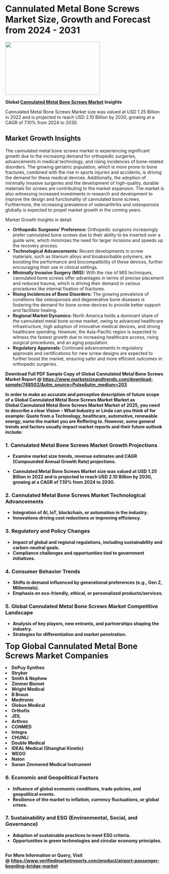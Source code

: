 <H1>Cannulated Metal Bone Screws Market Size, Growth and Forecast from 2024 - 2031</H1><img class="aligncenter size-medium wp-image-584254" src="https://thirdeyenews.in/wp-content/uploads/2024/09/Global-Market-Research-300x168.jpeg" alt="" width="300" height="168" /><p><strong>Global&nbsp;<a href="https://www.marketsizeandtrends.com/download-sample/748502/&amp;utm_source=Pulse&amp;utm_medium=203">Cannulated Metal Bone Screws Market</a> Insights</strong></p><p>Cannulated Metal Bone Screws Market size was valued at USD 1.25 Billion in 2022 and is projected to reach USD 2.10 Billion by 2030, growing at a CAGR of 7.10% from 2024 to 2030.</p><p><h2>Market Growth Insights</h2> <p>The cannulated metal bone screws market is experiencing significant growth due to the increasing demand for orthopedic surgeries, advancements in medical technology, and rising incidences of bone-related disorders. The growing geriatric population, which is more prone to bone fractures, combined with the rise in sports injuries and accidents, is driving the demand for these medical devices. Additionally, the adoption of minimally invasive surgeries and the development of high-quality, durable materials for screws are contributing to the market expansion. The market is also witnessing increased investments in research and development to improve the design and functionality of cannulated bone screws. Furthermore, the increasing prevalence of osteoarthritis and osteoporosis globally is expected to propel market growth in the coming years.</p> <p><strong></strong></p> <p>Market Growth Insights in detail:</p> <ul> <li><strong>Orthopedic Surgeons’ Preference: </strong>Orthopedic surgeons increasingly prefer cannulated bone screws due to their ability to be inserted over a guide wire, which minimizes the need for larger incisions and speeds up the recovery process.</li> <li><strong>Technological Advancements: </strong>Recent developments in screw materials, such as titanium alloys and bioabsorbable polymers, are boosting the performance and biocompatibility of these devices, further encouraging their use in clinical settings.</li> <li><strong>Minimally Invasive Surgery (MIS): </strong>With the rise of MIS techniques, cannulated bone screws offer advantages in terms of precise placement and reduced trauma, which is driving their demand in various procedures like internal fixation of fractures.</li> <li><strong>Rising Incidences of Bone Disorders: </strong>The growing prevalence of conditions like osteoporosis and degenerative bone diseases is fostering the demand for bone screw devices to provide better support and facilitate healing.</li> <li><strong>Regional Market Dynamics: </strong>North America holds a dominant share of the cannulated metal bone screw market, owing to advanced healthcare infrastructure, high adoption of innovative medical devices, and strong healthcare spending. However, the Asia-Pacific region is expected to witness the fastest growth due to increasing healthcare access, rising surgical procedures, and an aging population.</li> <li><strong>Regulatory Approvals: </strong>Continued advancements in regulatory approvals and certifications for new screw designs are expected to further boost the market, ensuring safer and more efficient outcomes in orthopedic surgeries.</li> </ul> <p><strong></p><p><span class=""><strong>Download Full PDF Sample Copy of Global Cannulated Metal Bone Screws Market Report</strong> @ <a href="https://www.marketsizeandtrends.com/download-sample/748502/&amp;utm_source=Pulse&amp;utm_medium=203" target="_blank">https://www.marketsizeandtrends.com/download-sample/748502/&amp;utm_source=Pulse&amp;utm_medium=203</a></span></p><p>In order to make an accurate and perceptive description of future scope of a Global&nbsp;Cannulated Metal Bone Screws Market Market as Global&nbsp;Cannulated Metal Bone Screws Market Market of 2025, you need to describe a clear Vision &ndash; What Industry or Linda can you think of for example: Quote from a Technology, healthcare, automotive, renewable energy, name the market you are Reffering to. However, some general trends and factors usually impact market reports and their future outlook include:</p><h3>1.&nbsp;<strong>Cannulated Metal Bone Screws Market Growth Projections</strong></h3><ul><li>Examine market size trends, revenue estimates and CAGR (Compounded Annual Growth Rate) projections.</li><li><p>Cannulated Metal Bone Screws Market size was valued at USD 1.25 Billion in 2022 and is projected to reach USD 2.10 Billion by 2030, growing at a CAGR of 7.10% from 2024 to 2030.</p></li></ul><h3>2.&nbsp;<strong>Cannulated Metal Bone Screws Market Technological Advancements</strong></h3><ul><li>Integration of AI, IoT, blockchain, or automation in the industry.</li><li>Innovations driving cost reductions or improving efficiency.</li></ul><h3>3.&nbsp;<strong>Regulatory and Policy Changes</strong></h3><ul><li>Impact of global and regional regulations, including sustainability and carbon-neutral goals.</li><li>Compliance challenges and opportunities tied to government initiatives.</li></ul><h3>4.&nbsp;<strong>Consumer Behavior Trends</strong></h3><ul><li>Shifts in demand influenced by generational preferences (e.g., Gen Z, Millennials).</li><li>Emphasis on eco-friendly, ethical, or personalized products/services.</li></ul><h3>5.&nbsp;<strong>Global Cannulated Metal Bone Screws Market Competitive Landscape</strong></h3><ul><li>Analysis of key players, new entrants, and partnerships shaping the industry.</li><li>Strategies for differentiation and market penetration.</li></ul><p data-pm-slice="1 1 []"><span style="color: inherit; font-family: inherit; font-size: 25px;">Top Global Cannulated Metal Bone Screws Market Companies</span></p><div class="" data-test-id=""><p><li>DePuy Synthes</li><li> Stryker</li><li> Smith & Nephew</li><li> Zimmer Biomet</li><li> Wright Medical</li><li> B Braun</li><li> Medtronic</li><li> Globus Medical</li><li> Orthofix</li><li> JEIL</li><li> Arthrex</li><li> CONMED</li><li> Integra</li><li> CHUNLi</li><li> Double Medical</li><li> IDEAL Medical (Shanghai Kinetic)</li><li> WEGO</li><li> Naton</li><li> Sunan Zimmered Medical Instrument</li></p></div><h3>6.&nbsp;<strong>Economic and Geopolitical Factors</strong></h3><ul><li>Influence of global economic conditions, trade policies, and geopolitical events.</li><li>Resilience of the market to inflation, currency fluctuations, or global crises.</li></ul><h3>7.&nbsp;<strong>Sustainability and ESG (Environmental, Social, and Governance)</strong></h3><ul><li>Adoption of sustainable practices to meet ESG criteria.</li><li>Opportunities in green technologies and circular economy principles.</li></ul><h2><strong style="font-size: 14px;">For More Information or Query, Visit @&nbsp;</strong><a style="background-color: #ffffff; font-size: 14px;" href="https://www.marketsizeandtrends.com/report/cannulated-metal-bone-screws-market/" target="_blank">https://www.verifiedmarketreports.com/product/airport-passenger-boarding-bridge-market</a></h2>
